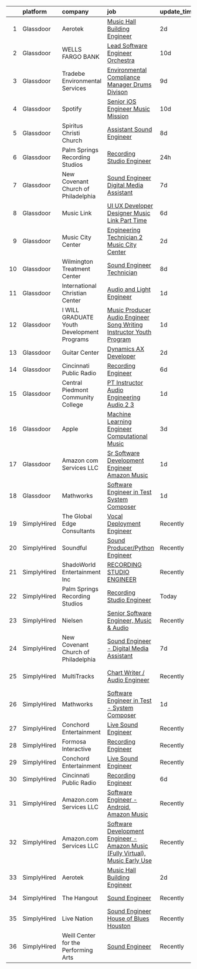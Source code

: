 

|    | platform    | company                                    | job                                                                                                                                                                                                                                                                                                                                                                                                                                                                                                                                                                                                                                                                                                                                                                                                                                                                                                                                                                                                                                                                                                                                                                                                                                                                                                                                                                                                                 | update_time   | location               |
|---:|:------------|:-------------------------------------------|:--------------------------------------------------------------------------------------------------------------------------------------------------------------------------------------------------------------------------------------------------------------------------------------------------------------------------------------------------------------------------------------------------------------------------------------------------------------------------------------------------------------------------------------------------------------------------------------------------------------------------------------------------------------------------------------------------------------------------------------------------------------------------------------------------------------------------------------------------------------------------------------------------------------------------------------------------------------------------------------------------------------------------------------------------------------------------------------------------------------------------------------------------------------------------------------------------------------------------------------------------------------------------------------------------------------------------------------------------------------------------------------------------------------------|:--------------|:-----------------------|
|  1 | Glassdoor   | Aerotek                                    | [Music Hall Building Engineer](https://www.glassdoor.com/partner/jobListing.htm?pos=105&ao=1110586&s=58&guid=00000183b14ddfd3bf8225c95adc0e86&src=GD_JOB_AD&t=SR&vt=w&ea=1&cs=1_f6fa122a&cb=1665127014566&jobListingId=1008182780537&cpc=451933188B21919D&jrtk=3-0-1geokrnvkjkvb801-1geokro05i3rb800-160f2f3b3adef135--6NYlbfkN0ChYVx_I3yfZ_JDY3EFoivtqvi_stwnZ_kRt8Dowt_l_d1ydueao4NEjoTwCq0_t1x3kYpn-K4KF5oCdtbFBOiM2trxTWA_BbcQl88qAUp2Ep2BXDSKYrPvY_grUXudgAVS_m2iCBJh-7sQQ0vqe3xzM1E5CrNJYG6EaBRNI2hEV25EymsxND9_W46V16HS2JGnMVutEw6P-CottUE9cHMuynBAxvCo-5k_qS-cXCEGu1GeYgc0j3WSjc_jJVx0K6XNQGfX2TtgzbEIS3W_RT2aennc6Ifcr14tgCvhikP7por-JAEMob1oZdkkDTmcP0BLY7CGXn5glDl0mIojn6_kzPWP88w7rreT1nbVPVSX9U8Er1un5xGG3JQkx1gxCNePjAwkxptCGmKUt-PmlaK9Li3Jf-0vR8OOeeEBfWr2bp7w1c_PFVelAkz2gfneJ7zQBL8lemj9gELRCLbCbHGJOzy4Jxrm4Ct4Hl9H1p5HSuTD3Mxgu4aGHZuAIVJ6Z7g-3P3xi11swagYAhmc8ulFLVXpq4_6oBdlkkdmSfEHEX2O4-7FbANxm8n-9I1IGYptvsfAtEGjHUsMbZBJIgglBqmnBJRchcrcudiNamtnDYj5vbi1-6ppsIgIVKgpIS4nVYOuNqo633TVU7j8w6SItgY7hEIzHZIh4OiByIErKyVkJ6R8cUEMrbKgVP3wPJMb9fYwFT6t4oEPjgUgVIrGsGduoJGok_cZrFN6FraLzUnCxLcXFheet7Bgjc0mVY_2Yvp_iBmqkz9CliKIK-F07dXt5q18uPx1VqaQbjI207ryR32DymHXmrG8GJ_LZF8-9ocuaDgciUybM7dXYS63GELxzQYtPyr0nUG6OxyDUOifXlEFaBZgXwtVE2D3U7WLjmeTKV7yDOvPFB07lagppfrLyjKI37P8wXpWoGqXrq9BG00XlSNocqgRvAU0f6NL6ZeNTsa9fkL7yhRWtWMl6dyLW0xBKT9p94VdpKPNtsVPWckfQFLY_FyByFC5kfNy6rBKzuW0Bw%3D%3D) | 2d            | Seattle, WA            |
|  2 | Glassdoor   | WELLS FARGO BANK                           | [Lead Software Engineer  Orchestra ](https://www.glassdoor.com/partner/jobListing.htm?pos=104&ao=1110586&s=58&guid=00000183b14ddfd3bf8225c95adc0e86&src=GD_JOB_AD&t=SR&vt=w&cs=1_28cbdb17&cb=1665127014565&jobListingId=1008163740516&cpc=1FDE87803EF93CD3&jrtk=3-0-1geokrnvkjkvb801-1geokro05i3rb800-350ac1f83d6fa0f5--6NYlbfkN0A0sLjryQUNkc81K2goHfqpo9JHml6Vo2yWT4XuRGLXtsN7afMoSAWdqBM3YHWeqUyfV_RUv_StQFjBBbu4rYAaGnuP87vaU__--3C8fGEzGCkCAQfrhKJBAxVSlcYf-xXqnN58qYcwCu0aB74f-KzG2LpUxaJjtCwuYaiQA9AUHXmd1phsZlqUSaGtesqbo6kKB6_PYAJuWnTIOCONmGRL_FCL171e2OClQ36Edm-A-nYNx7Efm9yyjiI65CMv1gDF8yuAUN8eh12KsyAo4HFB_FtGej2QJZqMj0qWEO9Ae9i_5nYPiKdNK6XhD56O4LmqtX2vx5wfDIoNAO-fBGIr3_C13mu_0EdWz_BQZFndrP5B7Xd4VYc5vbSPiB03Bp494n9Pt_Ec7XJOd314oyGLQPMRC6muuCqe4G6hdaXSePPr-Ib4cRytT37BJ1Qnbx-TKMMeVzilHQJupYBGw2w2fOp7TBkGBt2MFCpab7mYwwWV_JhhFm8kBMLJ3CFaHnp_LpZDJE7kRQD2QlAj_gk8pKfORKsE0_ik9FbbmV5ockpFQP9GofV42jBaez-BHphTGdN5Ai4J3We2IiruMvqGDU4X1hxhCIa38Jeecikzx8zalx-ZkUvSg0A5BrhZ1xCYzsJsAOTQJq63KB06I5eZVbw27PXtmf58jH8DxnAVUlRgDx-ysPOZDFo3qGcv29VIS7e53YQvanrHE9OuFp8-hozLaTFLK2xz46FVpV027E-iaUqlTGnOAYTKoKmcvrKFTcV7cWiT09p_DYYAtmfYNbptBW79O4o%3D)                                                                                                                                                                                                                                              | 10d           | Charlotte, NC          |
|  3 | Glassdoor   | Tradebe Environmental Services             | [Environmental Compliance Manager   Drums Divison](https://www.glassdoor.com/partner/jobListing.htm?pos=117&ao=1136043&s=58&guid=00000183b14ddfd3bf8225c95adc0e86&src=GD_JOB_AD&t=SR&vt=w&ea=1&cs=1_b5ccef54&cb=1665127014566&jobListingId=1008165499950&jrtk=3-0-1geokrnvkjkvb801-1geokro05i3rb800-38f1dca61797b303-)                                                                                                                                                                                                                                                                                                                                                                                                                                                                                                                                                                                                                                                                                                                                                                                                                                                                                                                                                                                                                                                                                              | 9d            | Millington, TN         |
|  4 | Glassdoor   | Spotify                                    | [Senior iOS Engineer  Music Mission](https://www.glassdoor.com/partner/jobListing.htm?pos=111&ao=1136043&s=58&guid=00000183b14ddfd3bf8225c95adc0e86&src=GD_JOB_AD&t=SR&vt=w&cs=1_03ff0dc3&cb=1665127014566&jobListingId=1008163218095&jrtk=3-0-1geokrnvkjkvb801-1geokro05i3rb800-b95a7036a52cf4a5-)                                                                                                                                                                                                                                                                                                                                                                                                                                                                                                                                                                                                                                                                                                                                                                                                                                                                                                                                                                                                                                                                                                                 | 10d           | New York, NY           |
|  5 | Glassdoor   | Spiritus Christi Church                    | [Assistant Sound Engineer](https://www.glassdoor.com/partner/jobListing.htm?pos=107&ao=1136043&s=58&guid=00000183b14ddfd3bf8225c95adc0e86&src=GD_JOB_AD&t=SR&vt=w&ea=1&cs=1_304d3b20&cb=1665127014566&jobListingId=1008168405686&jrtk=3-0-1geokrnvkjkvb801-1geokro05i3rb800-ecfccf761ec02f6b-)                                                                                                                                                                                                                                                                                                                                                                                                                                                                                                                                                                                                                                                                                                                                                                                                                                                                                                                                                                                                                                                                                                                      | 8d            | Rochester, NY          |
|  6 | Glassdoor   | Palm Springs Recording Studios             | [Recording Studio Engineer](https://www.glassdoor.com/partner/jobListing.htm?pos=102&ao=1110586&s=58&guid=00000183b14ddfd3bf8225c95adc0e86&src=GD_JOB_AD&t=SR&vt=w&ea=1&cs=1_d7425b8b&cb=1665127014565&jobListingId=1008189291456&cpc=39A4E8CE329AB187&jrtk=3-0-1geokrnvkjkvb801-1geokro05i3rb800-dd71ec73cd539f2a--6NYlbfkN0ATuzukLZvOA7Cxi5gGVTPK8s05ijijAIGQnHXs5Od0X7dJhkhquRt_72Gdk-6ul-5iUfwL1toi6BVn2GC0oJKyZvACafq8_vWUnCCK0dhaRrB1okxztmrqD2GvQtKV20Rhhbot858KbsugdMtaht0gaz8AQVi4ecatEnVaD4NsDGfKOaL6ZwvYb47II9M1OfKYCvTv5OBmgA-ZJLtLInzoSk2C100wlhlmfBrkJVET2oX6xRguxM5Q-JtK9L4oL42MIvb7Xn6T6ECFEsf-reKIofLHKsbGjfI5clSVgD5TdxHp2YhrdA1D4RaTk3-HwkQdtn6cRKMVg76eiOctyXSlp-8l9mf6kAQuRWJJwzxIsIfR0OZpZr_VIYeHNXzNS0zMrRxVHzodtRS11Z_o__G7Kcac3su3KhsMjCHfm8WQA2wYI1pTVJujSaDWA8HvORRSwJ_gUneM2AptZnSPweP0rhxIW_KyN5cZMQ78sHa-lzUHwDz_vVUGZdXyJ_7SzPgtSQbM3X8c_Q%3D%3D)                                                                                                                                                                                                                                                                                                                                                                                                                                                                                                                                    | 24h           | Palm Springs, CA       |
|  7 | Glassdoor   | New Covenant Church of Philadelphia        | [Sound Engineer   Digital Media Assistant](https://www.glassdoor.com/partner/jobListing.htm?pos=101&ao=1110586&s=58&guid=00000183b14ddfd3bf8225c95adc0e86&src=GD_JOB_AD&t=SR&vt=w&ea=1&cs=1_bede84dd&cb=1665127014565&jobListingId=1008171290301&cpc=4E9467AEE1271D89&jrtk=3-0-1geokrnvkjkvb801-1geokro05i3rb800-28a41af27d468c11--6NYlbfkN0C2MujeaHUdRlJYpgbQ9d1Dq4rnH8r683W_-GbLMKmwMEzG4xWeSbrv_-wXvskv2ofbLQVumdh658F_sQMDJtYD1-EoRbGWXRBkRSM9i0LLWpdYy_bDPlDiEmuBvcE5_ItUBZx5YUrMGF0QADEOUYc520JCvjeutKvHL_TrCslLKLmfqp_HXCSizWXm2OKJB8xBa9F2x0meiFoWtJBb3e4XLH8mf2TKioq-uKfLGiXOPbmRdC_SRwrA81JgjPjjsRbJfNeqzGfaWiIOs20I0rJv60ek8FMcgj0yG09Zi4wNFiljxIkMrTIcOyX1Q25a-LuNe4GCU9VFsF1hZJp6xBo7qHOl5DHI1Kgq6UjuPVoiqyKVC1yCoxhkuh2ruUSHJwMl5ub9L4OCepAOwpUF1Ogf1J1qFd02ky3FYX8djvBcSqAMpEj_12G4ikskmXkxY5X-7GsSAn-XIW0ZnmrfO0SpymVFRFuIllgIWFZ1K6q5SGhj-CNOmE9upWMdm7hTV9e_Awy5OoeZAG-Iy-6z6Oj9e2xxKDaq_BU%3D)                                                                                                                                                                                                                                                                                                                                                                                                                                                                                                   | 7d            | Philadelphia, PA       |
|  8 | Glassdoor   | Music Link                                 | [UI UX Developer Designer  Music Link  Part Time ](https://www.glassdoor.com/partner/jobListing.htm?pos=110&ao=1136043&s=58&guid=00000183b14ddfd3bf8225c95adc0e86&src=GD_JOB_AD&t=SR&vt=w&ea=1&cs=1_a5e4b38b&cb=1665127014566&jobListingId=1008175170281&jrtk=3-0-1geokrnvkjkvb801-1geokro05i3rb800-054e387cb3fe2708-)                                                                                                                                                                                                                                                                                                                                                                                                                                                                                                                                                                                                                                                                                                                                                                                                                                                                                                                                                                                                                                                                                              | 6d            | Remote                 |
|  9 | Glassdoor   | Music City Center                          | [Engineering Technician 2   Music City Center](https://www.glassdoor.com/partner/jobListing.htm?pos=116&ao=1136043&s=58&guid=00000183b14ddfd3bf8225c95adc0e86&src=GD_JOB_AD&t=SR&vt=w&ea=1&cs=1_67c559de&cb=1665127014566&jobListingId=1008183242329&jrtk=3-0-1geokrnvkjkvb801-1geokro05i3rb800-bda6b8ab6da9a7a1-)                                                                                                                                                                                                                                                                                                                                                                                                                                                                                                                                                                                                                                                                                                                                                                                                                                                                                                                                                                                                                                                                                                  | 2d            | Nashville, TN          |
| 10 | Glassdoor   | Wilmington Treatment Center                | [Sound Engineer Technician](https://www.glassdoor.com/partner/jobListing.htm?pos=112&ao=1136043&s=58&guid=00000183b14ddfd3bf8225c95adc0e86&src=GD_JOB_AD&t=SR&vt=w&cs=1_7ba69575&cb=1665127014566&jobListingId=1008168193779&jrtk=3-0-1geokrnvkjkvb801-1geokro05i3rb800-e8ab5faff34c5a5b-)                                                                                                                                                                                                                                                                                                                                                                                                                                                                                                                                                                                                                                                                                                                                                                                                                                                                                                                                                                                                                                                                                                                          | 8d            | Wilmington, NC         |
| 11 | Glassdoor   | International Christian Center             | [Audio and Light Engineer](https://www.glassdoor.com/partner/jobListing.htm?pos=113&ao=1136043&s=58&guid=00000183b14ddfd3bf8225c95adc0e86&src=GD_JOB_AD&t=SR&vt=w&ea=1&cs=1_568c9bbc&cb=1665127014566&jobListingId=1008186264250&jrtk=3-0-1geokrnvkjkvb801-1geokro05i3rb800-1761a0ab1a011558-)                                                                                                                                                                                                                                                                                                                                                                                                                                                                                                                                                                                                                                                                                                                                                                                                                                                                                                                                                                                                                                                                                                                      | 1d            | Brownsville, TX        |
| 12 | Glassdoor   | I WILL GRADUATE Youth Development Programs | [Music Producer Audio Engineer Song Writing Instructor Youth Program](https://www.glassdoor.com/partner/jobListing.htm?pos=114&ao=1136043&s=58&guid=00000183b14ddfd3bf8225c95adc0e86&src=GD_JOB_AD&t=SR&vt=w&ea=1&cs=1_73dc3915&cb=1665127014566&jobListingId=1008186276902&jrtk=3-0-1geokrnvkjkvb801-1geokro05i3rb800-b10954bfd8e06df6-)                                                                                                                                                                                                                                                                                                                                                                                                                                                                                                                                                                                                                                                                                                                                                                                                                                                                                                                                                                                                                                                                           | 1d            | Brooklyn, NY           |
| 13 | Glassdoor   | Guitar Center                              | [Dynamics AX Developer](https://www.glassdoor.com/partner/jobListing.htm?pos=115&ao=1136043&s=58&guid=00000183b14ddfd3bf8225c95adc0e86&src=GD_JOB_AD&t=SR&vt=w&cs=1_7a48bd4a&cb=1665127014566&jobListingId=1008183836810&jrtk=3-0-1geokrnvkjkvb801-1geokro05i3rb800-78e71bf1e0550850-)                                                                                                                                                                                                                                                                                                                                                                                                                                                                                                                                                                                                                                                                                                                                                                                                                                                                                                                                                                                                                                                                                                                              | 2d            | Frederick, MD          |
| 14 | Glassdoor   | Cincinnati Public Radio                    | [Recording Engineer](https://www.glassdoor.com/partner/jobListing.htm?pos=109&ao=1136043&s=58&guid=00000183b14ddfd3bf8225c95adc0e86&src=GD_JOB_AD&t=SR&vt=w&ea=1&cs=1_1ca9277d&cb=1665127014566&jobListingId=1008174861737&jrtk=3-0-1geokrnvkjkvb801-1geokro05i3rb800-a518e26a0600a3cb-)                                                                                                                                                                                                                                                                                                                                                                                                                                                                                                                                                                                                                                                                                                                                                                                                                                                                                                                                                                                                                                                                                                                            | 6d            | Cincinnati, OH         |
| 15 | Glassdoor   | Central Piedmont Community College         | [PT Instructor  Audio Engineering  Audio 2   3 ](https://www.glassdoor.com/partner/jobListing.htm?pos=118&ao=1136043&s=58&guid=00000183b14ddfd3bf8225c95adc0e86&src=GD_JOB_AD&t=SR&vt=w&cs=1_f6ed5a5a&cb=1665127014566&jobListingId=1008187224806&jrtk=3-0-1geokrnvkjkvb801-1geokro05i3rb800-3378a50d67a4169e-)                                                                                                                                                                                                                                                                                                                                                                                                                                                                                                                                                                                                                                                                                                                                                                                                                                                                                                                                                                                                                                                                                                     | 1d            | Charlotte, NC          |
| 16 | Glassdoor   | Apple                                      | [Machine Learning Engineer  Computational Music](https://www.glassdoor.com/partner/jobListing.htm?pos=106&ao=1136043&s=58&guid=00000183b14ddfd3bf8225c95adc0e86&src=GD_JOB_AD&t=SR&vt=w&cs=1_97b7b7d9&cb=1665127014566&jobListingId=1008182288029&jrtk=3-0-1geokrnvkjkvb801-1geokro05i3rb800-59d156f7a7a55ad8-)                                                                                                                                                                                                                                                                                                                                                                                                                                                                                                                                                                                                                                                                                                                                                                                                                                                                                                                                                                                                                                                                                                     | 3d            | Portland, OR           |
| 17 | Glassdoor   | Amazon com Services LLC                    | [Sr  Software Development Engineer  Amazon Music](https://www.glassdoor.com/partner/jobListing.htm?pos=108&ao=1136043&s=58&guid=00000183b14ddfd3bf8225c95adc0e86&src=GD_JOB_AD&t=SR&vt=w&cs=1_2155d118&cb=1665127014566&jobListingId=1008186807649&jrtk=3-0-1geokrnvkjkvb801-1geokro05i3rb800-017bb6cf6c5a9763-)                                                                                                                                                                                                                                                                                                                                                                                                                                                                                                                                                                                                                                                                                                                                                                                                                                                                                                                                                                                                                                                                                                    | 1d            | San Francisco, CA      |
| 18 | Glassdoor   | Mathworks                                  | [Software Engineer in Test   System Composer](https://www.glassdoor.com/partner/jobListing.htm?pos=103&ao=1110586&s=58&guid=00000183b14ddfd3bf8225c95adc0e86&src=GD_JOB_AD&t=SR&vt=w&cs=1_2582dfda&cb=1665127014565&jobListingId=1008186239222&cpc=451933188B21919D&jrtk=3-0-1geokrnvkjkvb801-1geokro05i3rb800-0615b2a6a45bca3b--6NYlbfkN0Be1FTFPPFcx0QPIqAMJW1ybOZ3rWDB8_VedXN1tgPhwNql6qzRjolk4XgsqN61tqQCve0FbyVxNv0VgKRvSdlLdF7nOuVBmi94SA2jAaDCnGZo3apGL3NvOgmnzsuyHfNyi716sxzOwJVcfE38986zseoH8EVFs_Y1X3nhHNdYORgiUWgv2W7fBq5A8IeDmvpz2WvXRRHP6a04B9gnghbfw6wsviFur6G_vt3kzf342nAVPwxwBLDjQeTD544EgGMHZGgDexlaV2J_5bbbCT-4Os44SuaI0md4af9FefcTlw09Me87-VYGAquGUhQ0bI-pQbD0ReklYnRAbunC8b9qQCjRhnJsv6mEB2qhx6-ofXNUygt2KQ-0hCs677gusUKoDIvfSD1S2pxuLx-gIOC-bPszyXNJvGRXo68g5uQ7Ws1G8My3UNuGp_0wTkFH2nDMK2iNc5DVmb2Ntv0cq5F4O7i-8grWFYKWJG3fYYJTkxnWa5F5FTwC)                                                                                                                                                                                                                                                                                                                                                                                                                                                                                                                                                   | 1d            | Natick, MA             |
| 19 | SimplyHired | The Global Edge Consultants                | [Vocal Deployment Engineer](https://www.simplyhired.com/job/MgMm5hcu0Wyvbj4EmkpfwPJl758zZcKImNJyA58AbW_w-G01GOJU_g?q=music+engineer)                                                                                                                                                                                                                                                                                                                                                                                                                                                                                                                                                                                                                                                                                                                                                                                                                                                                                                                                                                                                                                                                                                                                                                                                                                                                                | Recently      | Houston, TX            |
| 20 | SimplyHired | Soundful                                   | [Sound Producer/Python Engineer](https://www.simplyhired.com/job/fKwTfqRWVzhZJJT6yoybTUB5_pL76wxlddnu6kqy2_naoU7JVaHVBQ?q=music+engineer)                                                                                                                                                                                                                                                                                                                                                                                                                                                                                                                                                                                                                                                                                                                                                                                                                                                                                                                                                                                                                                                                                                                                                                                                                                                                           | Recently      | Remote                 |
| 21 | SimplyHired | ShadoWorld Entertainment Inc               | [RECORDING STUDIO ENGINEER](https://www.simplyhired.com/job/LuUo1uNsflz97Kc2VUvstOqF-GlyVnesKKVECsAsCY7m3CzEC5ML1A?q=music+engineer)                                                                                                                                                                                                                                                                                                                                                                                                                                                                                                                                                                                                                                                                                                                                                                                                                                                                                                                                                                                                                                                                                                                                                                                                                                                                                | Recently      | Los Angeles, CA        |
| 22 | SimplyHired | Palm Springs Recording Studios             | [Recording Studio Engineer](https://www.simplyhired.com/job/dg12d0yGNuxGCbdVBhUFGuiokP7VxV7PLBUZiLOUmmB8jBXYHl6DgQ?q=music+engineer)                                                                                                                                                                                                                                                                                                                                                                                                                                                                                                                                                                                                                                                                                                                                                                                                                                                                                                                                                                                                                                                                                                                                                                                                                                                                                | Today         | Palm Springs, CA       |
| 23 | SimplyHired | Nielsen                                    | [Senior Software Engineer, Music & Audio](https://www.simplyhired.com/job/XRqjrjCIdo0sWahZ2M44K_epQEKOs6eB4rP9loZORjEqIevxqeL0gQ?q=music+engineer)                                                                                                                                                                                                                                                                                                                                                                                                                                                                                                                                                                                                                                                                                                                                                                                                                                                                                                                                                                                                                                                                                                                                                                                                                                                                  | Recently      | Emeryville, CA         |
| 24 | SimplyHired | New Covenant Church of Philadelphia        | [Sound Engineer - Digital Media Assistant](https://www.simplyhired.com/job/62Xs2yVlBkuVET4aKoLZRyFxbHKDwXBWLdNuYFjffmcZkZxfBGq2hQ?q=music+engineer)                                                                                                                                                                                                                                                                                                                                                                                                                                                                                                                                                                                                                                                                                                                                                                                                                                                                                                                                                                                                                                                                                                                                                                                                                                                                 | 7d            | Philadelphia, PA       |
| 25 | SimplyHired | MultiTracks                                | [Chart Writer / Audio Engineer](https://www.simplyhired.com/job/vK33RDaLRpg1cdeef6aB8iDNIDgEfohOjnq-GGgNwjRx8GbMwxxiiw?q=music+engineer)                                                                                                                                                                                                                                                                                                                                                                                                                                                                                                                                                                                                                                                                                                                                                                                                                                                                                                                                                                                                                                                                                                                                                                                                                                                                            | Recently      | Austin, TX +1 location |
| 26 | SimplyHired | Mathworks                                  | [Software Engineer in Test - System Composer](https://www.simplyhired.com/job/8sZFLcXe937muABWxA92ij1JZ2ufKT_spB5ciRdiAV-Dkfhbu7EQPA?q=music+engineer)                                                                                                                                                                                                                                                                                                                                                                                                                                                                                                                                                                                                                                                                                                                                                                                                                                                                                                                                                                                                                                                                                                                                                                                                                                                              | 1d            | Natick, MA             |
| 27 | SimplyHired | Conchord Entertainment                     | [Live Sound Engineer](https://www.simplyhired.com/job/UEA40oo_tuyiPqvpC2XRNDDUAd6VWYQaSSZopTq90hge9e7ynS5vdw?q=music+engineer)                                                                                                                                                                                                                                                                                                                                                                                                                                                                                                                                                                                                                                                                                                                                                                                                                                                                                                                                                                                                                                                                                                                                                                                                                                                                                      | Recently      | Boston, MA             |
| 28 | SimplyHired | Formosa Interactive                        | [Recording Engineer](https://www.simplyhired.com/job/29sDM0Sr9JlQYH7solN3F74VDbJwVqpkxGxp49jc-twKzjzyunLXRQ?q=music+engineer)                                                                                                                                                                                                                                                                                                                                                                                                                                                                                                                                                                                                                                                                                                                                                                                                                                                                                                                                                                                                                                                                                                                                                                                                                                                                                       | Recently      | Los Angeles, CA        |
| 29 | SimplyHired | Conchord Entertainment                     | [Live Sound Engineer](https://www.simplyhired.com/job/UEA40oo_tuyiPqvpC2XRNDDUAd6VWYQaSSZopTq90hge9e7ynS5vdw?q=music+engineer)                                                                                                                                                                                                                                                                                                                                                                                                                                                                                                                                                                                                                                                                                                                                                                                                                                                                                                                                                                                                                                                                                                                                                                                                                                                                                      | Recently      | Boston, MA             |
| 30 | SimplyHired | Cincinnati Public Radio                    | [Recording Engineer](https://www.simplyhired.com/job/mvKZINtKUkRFAPQpzC5tJydwEwxOwxL31nICkeXcqYLhWdoPl2c6UQ?q=music+engineer)                                                                                                                                                                                                                                                                                                                                                                                                                                                                                                                                                                                                                                                                                                                                                                                                                                                                                                                                                                                                                                                                                                                                                                                                                                                                                       | 6d            | Cincinnati, OH         |
| 31 | SimplyHired | Amazon.com Services LLC                    | [Software Engineer - Android, Amazon Music](https://www.simplyhired.com/job/QL7uYIpBrV4RTL9wYiQtqY09L16dihC9DkkQr6UlVCKT7sEpDdPuaQ?q=music+engineer)                                                                                                                                                                                                                                                                                                                                                                                                                                                                                                                                                                                                                                                                                                                                                                                                                                                                                                                                                                                                                                                                                                                                                                                                                                                                | Recently      | Remote +1 location     |
| 32 | SimplyHired | Amazon.com Services LLC                    | [Software Development Engineer - Amazon Music (Fully Virtual), Music Early Use](https://www.simplyhired.com/job/bPucS2ezOmq_euYS4yOlSlBq38iEEckibLwyk_-ViXd3MbR-kzjfrQ?q=music+engineer)                                                                                                                                                                                                                                                                                                                                                                                                                                                                                                                                                                                                                                                                                                                                                                                                                                                                                                                                                                                                                                                                                                                                                                                                                            | Recently      | United States          |
| 33 | SimplyHired | Aerotek                                    | [Music Hall Building Engineer](https://www.simplyhired.com/job/u1H2k8XJULqglFFhtyVwMlvEy5CfXbjGhwy3dR5jGKVs1pWiIUJmJg?q=music+engineer)                                                                                                                                                                                                                                                                                                                                                                                                                                                                                                                                                                                                                                                                                                                                                                                                                                                                                                                                                                                                                                                                                                                                                                                                                                                                             | 2d            | Seattle, WA            |
| 34 | SimplyHired | The Hangout                                | [Sound Engineer](https://www.simplyhired.com/job/pPtma4KfpJL8yv0IV160PCctZ7zJieTNPnwDrISJ5-REzhgDQyRTVw?q=music+engineer)                                                                                                                                                                                                                                                                                                                                                                                                                                                                                                                                                                                                                                                                                                                                                                                                                                                                                                                                                                                                                                                                                                                                                                                                                                                                                           | Recently      | Myrtle Beach, SC       |
| 35 | SimplyHired | Live Nation                                | [Sound Engineer House of Blues Houston](https://www.simplyhired.com/job/3bP4EqfqcSZwTHjgXq4y6eZ4GM2m8LyUfaPtckFtRDgrqJIDpSMMgg?q=music+engineer)                                                                                                                                                                                                                                                                                                                                                                                                                                                                                                                                                                                                                                                                                                                                                                                                                                                                                                                                                                                                                                                                                                                                                                                                                                                                    | Recently      | Houston, TX            |
| 36 | SimplyHired | Weill Center for the Performing Arts       | [Sound Engineer](https://www.simplyhired.com/job/ALqiQ466UL9ATzM8C5SyNTShJGTz8qexuvg_a93UOhRx-CD-0dbSQw?q=music+engineer)                                                                                                                                                                                                                                                                                                                                                                                                                                                                                                                                                                                                                                                                                                                                                                                                                                                                                                                                                                                                                                                                                                                                                                                                                                                                                           | Recently      | Sheboygan, WI          |